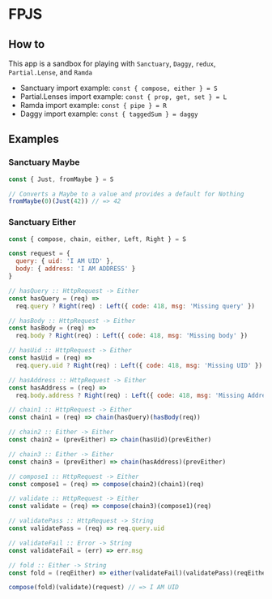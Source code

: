 # FPJS

## How to

This app is a sandbox for playing with `Sanctuary`, `Daggy`, `redux`, `Partial.Lense`, and `Ramda`

- Sanctuary import example: `const { compose, either } = S`
- Partial.Lenses import example: `const { prop, get, set } = L`
- Ramda import example: `const { pipe } = R`
- Daggy import example: `const { taggedSum } = daggy`

## Examples

### Sanctuary Maybe

```js
const { Just, fromMaybe } = S

// Converts a Maybe to a value and provides a default for Nothing
fromMaybe(0)(Just(42)) // => 42
```

### Sanctuary Either

```js
const { compose, chain, either, Left, Right } = S

const request = {
  query: { uid: 'I AM UID' },
  body: { address: 'I AM ADDRESS' }
}

// hasQuery :: HttpRequest -> Either
const hasQuery = (req) =>
  req.query ? Right(req) : Left({ code: 418, msg: 'Missing query' })

// hasBody :: HttpRequest -> Either
const hasBody = (req) =>
  req.body ? Right(req) : Left({ code: 418, msg: 'Missing body' })

// hasUid :: HttpRequest -> Either
const hasUid = (req) =>
  req.query.uid ? Right(req) : Left({ code: 418, msg: 'Missing UID' })

// hasAddress :: HttpRequest -> Either
const hasAddress = (req) =>
  req.body.address ? Right(req) : Left({ code: 418, msg: 'Missing Address' })

// chain1 :: HttpRequest -> Either
const chain1 = (req) => chain(hasQuery)(hasBody(req))

// chain2 :: Either -> Either
const chain2 = (prevEither) => chain(hasUid)(prevEither)

// chain3 :: Either -> Either
const chain3 = (prevEither) => chain(hasAddress)(prevEither)

// compose1 :: HttpRequest -> Either
const compose1 = (req) => compose(chain2)(chain1)(req)

// validate :: HttpRequest -> Either
const validate = (req) => compose(chain3)(compose1)(req)

// validatePass :: HttpRequest -> String
const validatePass = (req) => req.query.uid

// validateFail :: Error -> String
const validateFail = (err) => err.msg

// fold :: Either -> String
const fold = (reqEither) => either(validateFail)(validatePass)(reqEither)

compose(fold)(validate)(request) // => I AM UID
```
